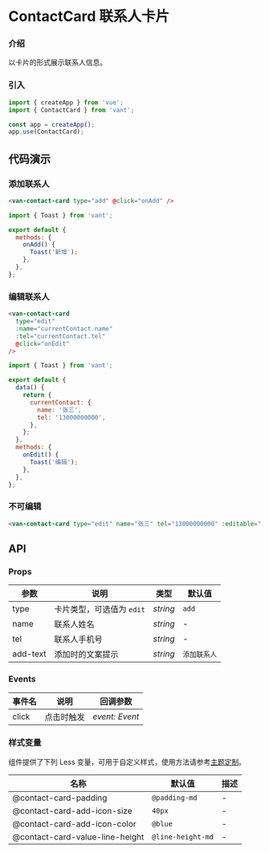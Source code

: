 # ContactCard 联系人卡片

### 介绍

以卡片的形式展示联系人信息。

### 引入

```js
import { createApp } from 'vue';
import { ContactCard } from 'vant';

const app = createApp();
app.use(ContactCard);
```

## 代码演示

### 添加联系人

```html
<van-contact-card type="add" @click="onAdd" />
```

```js
import { Toast } from 'vant';

export default {
  methods: {
    onAdd() {
      Toast('新增');
    },
  },
};
```

### 编辑联系人

```html
<van-contact-card
  type="edit"
  :name="currentContact.name"
  :tel="currentContact.tel"
  @click="onEdit"
/>
```

```js
import { Toast } from 'vant';

export default {
  data() {
    return {
      currentContact: {
        name: '张三',
        tel: '13000000000',
      },
    };
  },
  methods: {
    onEdit() {
      Toast('编辑');
    },
  },
};
```

### 不可编辑

```html
<van-contact-card type="edit" name="张三" tel="13000000000" :editable="false" />
```

## API

### Props

| 参数     | 说明                      | 类型     | 默认值       |
| -------- | ------------------------- | -------- | ------------ |
| type     | 卡片类型，可选值为 `edit` | _string_ | `add`        |
| name     | 联系人姓名                | _string_ | -            |
| tel      | 联系人手机号              | _string_ | -            |
| add-text | 添加时的文案提示          | _string_ | `添加联系人` |

### Events

| 事件名 | 说明       | 回调参数       |
| ------ | ---------- | -------------- |
| click  | 点击时触发 | _event: Event_ |

### 样式变量

组件提供了下列 Less 变量，可用于自定义样式，使用方法请参考[主题定制](#/zh-CN/theme)。

| 名称                            | 默认值            | 描述 |
| ------------------------------- | ----------------- | ---- |
| @contact-card-padding           | `@padding-md`     | -    |
| @contact-card-add-icon-size     | `40px`            | -    |
| @contact-card-add-icon-color    | `@blue`           | -    |
| @contact-card-value-line-height | `@line-height-md` | -    |

